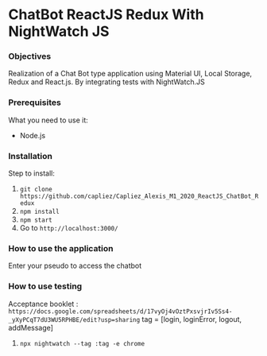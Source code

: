 # ChatBot ReactJS Redux With NightWatch JS

### Objectives

Realization of a Chat Bot type application using Material UI, Local Storage, Redux and React.js. By integrating tests with NightWatch.JS

### Prerequisites

What you need to use it:

- Node.js

### Installation

Step to install:

1. `git clone https://github.com/capliez/Capliez_Alexis_M1_2020_ReactJS_ChatBot_Redux`
2. `npm install`
3. `npm start`
4. Go to `http://localhost:3000/`

### How to use the application

Enter your pseudo to access the chatbot

### How to use testing

Acceptance booklet : `https://docs.google.com/spreadsheets/d/17vyOj4vOztPxsvjrIv5Ss4-_yXyPCqT7dU3WU5RPHBE/edit?usp=sharing`
tag = [login, loginError, logout, addMessage]

1. `npx nightwatch --tag :tag -e chrome`
